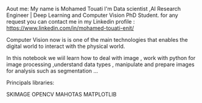 Aout me: My name is  Mohamed Touati I'm Data scientist ,AI Research Engineer | Deep Learning and Computer Vision PhD Student. for any request you can contact me in my Linkedin profile : https://www.linkedin.com/in/mohamed-touati-enit/

Computer Vision now is  is one of the main technologies that enables the digital world to interact with the physical world. 

In this notebook we wiil learn how to deal with image , work with python for image processing ,understand data types , manipulate and prepare images for analysis such as segmentation ...

Principals libraries:

SKIMAGE
OPENCV
MAHOTAS
MATPLOTLIB
